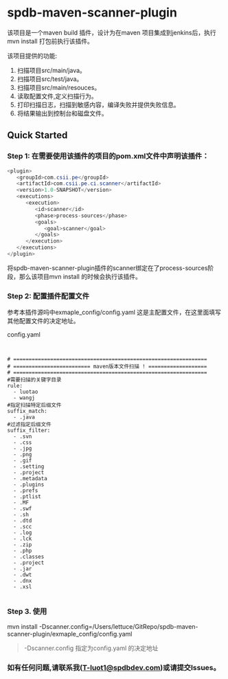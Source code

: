 # spdb-maven-scanner-plugin

该项目是一个maven build 插件，设计为在maven 项目集成到jenkins后，执行mvn install 打包前执行该插件。


该项目提供的功能:

1. 扫描项目src/main/java。
2. 扫描项目src/test/java。
3. 扫描项目src/main/resouces。
4. 读取配置文件,定义扫描行为。
5. 打印扫描日志，扫描到敏感内容，编译失败并提供失败信息。
6. 将结果输出到控制台和磁盘文件。

## Quick Started

### Step 1: 在需要使用该插件的项目的pom.xml文件中声明该插件：

```java
<plugin>
   <groupId>com.csii.pe</groupId>
   <artifactId>com.csii.pe.ci.scanner</artifactId>
   <version>1.0-SNAPSHOT</version>
   <executions>
      <execution>
         <id>scanner</id>
         <phase>process-sources</phase>
         <goals>
            <goal>scanner</goal>
         </goals>
      </execution>
   </executions>
</plugin> 
```
将spdb-maven-scanner-plugin插件的scanner绑定在了process-sources阶段，那么该项目mvn install 的时候会执行该插件。

### Step 2: 配置插件配置文件
 
 参考本插件源吗中exmaple_config/config.yaml 这是主配置文件，在这里面填写其他配置文件的决定地址。
 
config.yaml

```shell


# ===============================================================
# ========================= maven版本文件扫描 ! ===================
# ===============================================================
#需要扫描的关键字目录
rule:
  - luotao
  - wangj
#指定扫描特定后缀文件
suffix_match:
  - .java
#过滤指定后缀文件
suffix_filter:
  - .svn
  - .css
  - .jpg
  - .png
  - .gif
  - .setting
  - .project
  - .metadata
  - .plugins
  - .prefs
  - .ptlist
  - .MF
  - .swf
  - .sh
  - .dtd
  - .scc
  - .log
  - .lck
  - .zip
  - .php
  - .classes
  - .project
  - .jar
  - .dwt
  - .dnx
  - .xsl


```




### Step 3. 使用

mvn install -Dscanner.config=/Users/lettuce/GitRepo/spdb-maven-scanner-plugin/exmaple_config/config.yaml
> -Dscanner.config 指定为config.yaml 的决定地址



### 如有任何问题,请联系我(T-luot1@spdbdev.com)或请提交Issues。

